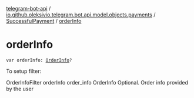 [telegram-bot-api](../../index.md) / [io.github.oleksivio.telegram.bot.api.model.objects.payments](../index.md) / [SuccessfulPayment](index.md) / [orderInfo](./order-info.md)

# orderInfo

`var orderInfo: `[`OrderInfo`](../-order-info/index.md)`?`

To setup filter:

OrderInfoFilter orderInfo order_info OrderInfo Optional. Order info provided by the user

